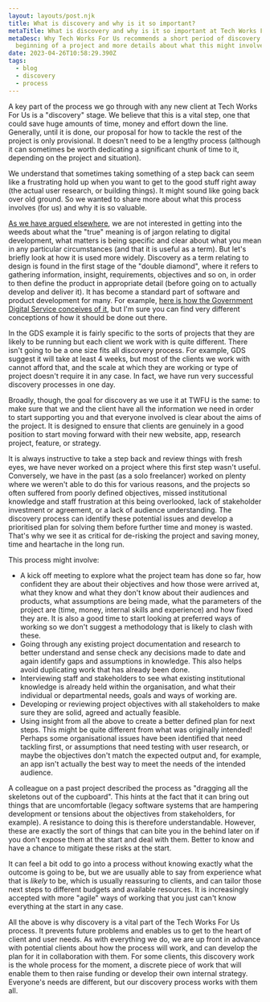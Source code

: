 ```yaml
---
layout: layouts/post.njk
title: What is discovery and why is it so important?
metaTitle: What is discovery and why is it so important at Tech Works For Us?
metaDesc: Why Tech Works For Us recommends a short period of discovery at the
  beginning of a project and more details about what this might involve
date: 2023-04-26T10:58:29.390Z
tags:
  - blog
  - discovery
  - process
---
```

A key part of the process we go through with any new client at Tech Works For Us is a "discovery" stage. We believe that this is a vital step, one that could save huge amounts of time, money and effort down the line. Generally, until it is done, our proposal for how to tackle the rest of the project is only provisional. It doesn't need to be a lengthy process (although it can sometimes be worth dedicating a significant chunk of time to it, depending on the project and situation).

We understand that sometimes taking something of a step back can seem like a frustrating hold up when you want to get to the good stuff right away (the actual user research, or building things). It might sound like going back over old ground. So we wanted to share more about what this process involves (for us) and why it is so valuable.

[As we have argued elsewhere](https://marthahenson.com/2022/08/25/get-specific-on-the-dangers-of-making-assumptions-about-technical-terms/), we are not interested in getting into the weeds about what the "true" meaning is of jargon relating to digital development, what matters is being specific and clear about what you mean in any particular circumstances (and that it is useful as a term). But let's briefly look at how it is used more widely. Discovery as a term relating to design is found in the first stage of the "double diamond", where it refers to gathering information, insight, requirements, objectives and so on, in order to then define the product in appropriate detail (before going on to actually develop and deliver it). It has become a standard part of software and product development for many. For example, [here is how the Government Digital Service conceives of it](<https://www.gov.uk/service-manual/agile-delivery/how-the-discovery-phase-works>), but I'm sure you can find very different conceptions of how it should be done out there.

In the GDS example it is fairly specific to the sorts of projects that they are likely to be running but each client we work with is quite different. There isn't going to be a one size fits all discovery process. For example, GDS suggest it will take at least 4 weeks, but most of the clients we work with cannot afford that, and the scale at which they are working or type of project doesn't require it in any case. In fact, we have run very successful discovery processes in one day.

Broadly, though, the goal for discovery as we use it at TWFU is the same: to make sure that we and the client have all the information we need in order to start supporting you and that everyone involved is clear about the aims of the project. It is designed to ensure that clients are genuinely in a good position to start moving forward with their new website, app, research project, feature, or strategy. 

It is always instructive to take a step back and review things with fresh eyes, we have never worked on a project where this first step wasn't useful. Conversely, we have in the past (as a solo freelancer) worked on plenty where we weren't able to do this for various reasons, and the projects so often suffered from poorly defined objectives, missed institutional knowledge and staff frustration at this being overlooked, lack of stakeholder investment or agreement, or a lack of audience understanding. The discovery process can identify these potential issues and develop a prioritised plan for solving them before further time and money is wasted. That's why we see it as critical for de-risking the project and saving money, time and heartache in the long run. 

This process might involve:

* A kick off meeting to explore what the project team has done so far, how confident they are about their objectives and how those were arrived at, what they know and what they don't know about their audiences and products, what assumptions are being made, what the parameters of the project are (time, money, internal skills and experience) and how fixed they are. It is also a good time to start looking at preferred ways of working so we don't suggest a methodology that is likely to clash with these.
* Going through any existing project documentation and research to better understand and sense check any decisions made to date and again identify gaps and assumptions in knowledge. This also helps avoid duplicating work that has already been done.
* Interviewing staff and stakeholders to see what existing institutional knowledge is already held within the organisation, and what their individual or departmental needs, goals and ways of working are.
* Developing or reviewing project objectives with all stakeholders to make sure they are solid, agreed and actually feasible.
* Using insight from all the above to create a better defined plan for next steps. This might be quite different from what was originally intended! Perhaps some organisational issues have been identified that need tackling first, or assumptions that need testing with user research, or maybe the objectives don't match the expected output and, for example, an app isn't actually the best way to meet the needs of the intended audience.

A colleague on a past project described the process as "dragging all the skeletons out of the cupboard". This hints at the fact that it can bring out things that are uncomfortable (legacy software systems that are hampering development or tensions about the objectives from stakeholders, for example). A resistance to doing this is therefore understandable. However, these are exactly the sort of things that can bite you in the behind later on if you don't expose them at the start and deal with them. Better to know and have a chance to mitigate these risks at the start.

It can feel a bit odd to go into a process without knowing exactly what the outcome is going to be, but we are usually able to say from experience what that is *likely* to be, which is usually reassuring to clients, and can tailor those next steps to different budgets and available resources. It is increasingly accepted with more "agile" ways of working that you just can't know everything at the start in any case.  

All the above is why discovery is a vital part of the Tech Works For Us process. It prevents future problems and enables us to get to the heart of client and user needs. As with everything we do, we are up front in advance with potential clients about how the process will work, and can develop the plan for it in collaboration with them. For some clients, this discovery work is the whole process for the moment, a discrete piece of work that will enable them to then raise funding or develop their own internal strategy. Everyone's needs are different, but our discovery process works with them all.